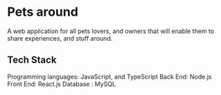 # Pets around
A web application for all pets lovers, and owners that will enable them to share experiences, and stuff around. 

## Tech Stack
Programming languages: JavaScript, and TypeScript
Back End: Node.js
Front End: React.js
Database : MySQL

